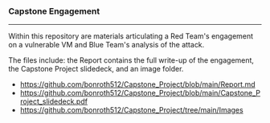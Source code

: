### Capstone Engagement

***

Within this repository are materials articulating a Red Team's engagement on a vulnerable VM and Blue Team's analysis of the attack.

The files include: the Report contains the full write-up of the engagement, the Capstone Project slidedeck, and an image folder.   

- https://github.com/bonroth512/Capstone_Project/blob/main/Report.md
- https://github.com/bonroth512/Capstone_Project/blob/main/Capstone_Project_slidedeck.pdf 
- https://github.com/bonroth512/Capstone_Project/tree/main/Images





